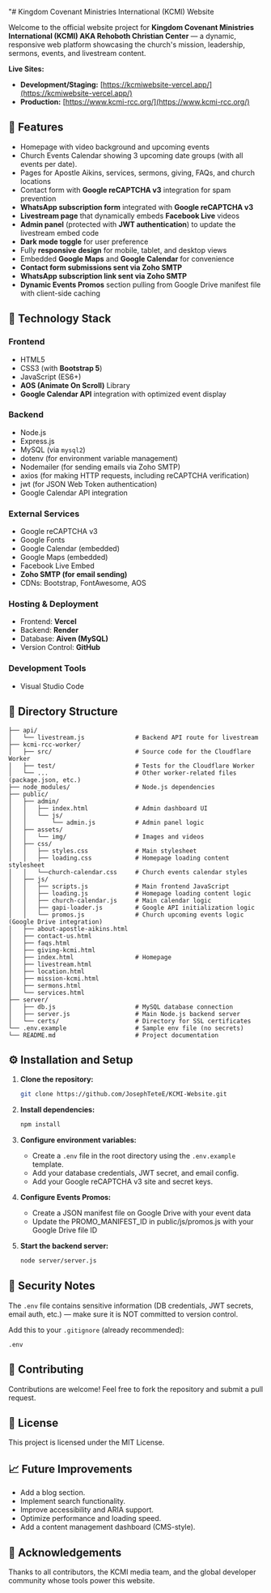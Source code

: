 "# Kingdom Covenant Ministries International (KCMI) Website

Welcome to the official website project for **Kingdom Covenant Ministries International (KCMI) AKA Rehoboth Christian Center** — a dynamic, responsive web platform showcasing the church's mission, leadership, sermons, events, and livestream content.

**Live Sites:**

- **Development/Staging:** [https://kcmiwebsite-vercel.app/](https://kcmiwebsite-vercel.app/)
- **Production:** [https://www.kcmi-rcc.org/](https://www.kcmi-rcc.org/)

## 🌟 Features

- Homepage with video background and upcoming events
- Church Events Calendar showing 3 upcoming date groups (with all events per date).
- Pages for Apostle Aikins, services, sermons, giving, FAQs, and church locations
- Contact form with **Google reCAPTCHA v3** integration for spam prevention
- **WhatsApp subscription form** integrated with **Google reCAPTCHA v3**
- **Livestream page** that dynamically embeds **Facebook Live** videos
- **Admin panel** (protected with **JWT authentication**) to update the livestream embed code
- **Dark mode toggle** for user preference
- Fully **responsive design** for mobile, tablet, and desktop views
- Embedded **Google Maps** and **Google Calendar** for convenience
- **Contact form submissions sent via Zoho SMTP**
- **WhatsApp subscription link sent via Zoho SMTP**
- **Dynamic Events Promos** section pulling from Google Drive manifest file with client-side caching

## 🔧 Technology Stack

### Frontend

- HTML5
- CSS3 (with **Bootstrap 5**)
- JavaScript (ES6+)
- **AOS (Animate On Scroll)** Library
- **Google Calendar API** integration with optimized event display

### Backend

- Node.js
- Express.js
- MySQL (via `mysql2`)
- dotenv (for environment variable management)
- Nodemailer (for sending emails via Zoho SMTP)
- axios (for making HTTP requests, including reCAPTCHA verification)
- jwt (for JSON Web Token authentication)
- Google Calendar API integration

### External Services

- Google reCAPTCHA v3
- Google Fonts
- Google Calendar (embedded)
- Google Maps (embedded)
- Facebook Live Embed
- **Zoho SMTP (for email sending)**
- CDNs: Bootstrap, FontAwesome, AOS

### Hosting & Deployment

- Frontend: **Vercel**
- Backend: **Render**
- Database: **Aiven (MySQL)**
- Version Control: **GitHub**

### Development Tools

- Visual Studio Code

## 📁 Directory Structure

```
├── api/
│   └── livestream.js              # Backend API route for livestream
├── kcmi-rcc-worker/
│   ├── src/                       # Source code for the Cloudflare Worker
│   ├── test/                      # Tests for the Cloudflare Worker
│   └── ...                        # Other worker-related files (package.json, etc.)
├── node_modules/                  # Node.js dependencies
├── public/
│   ├── admin/
│   │   ├── index.html             # Admin dashboard UI
│   │   └── js/
│   │       └── admin.js           # Admin panel logic
│   ├── assets/
│   │   └── img/                   # Images and videos
│   ├── css/
│   │   ├── styles.css             # Main stylesheet
│   │   ├── loading.css            # Homepage loading content stylesheet
│   │   └──church-calendar.css     # Church events calendar styles
│   ├── js/
│   │   ├── scripts.js             # Main frontend JavaScript
│   │   ├── loading.js             # Homepage loading content logic
│   │   ├── church-calendar.js     # Main calendar logic
│   │   ├── gapi-loader.js         # Google API initialization logic
│   │   └── promos.js              # Church upcoming events logic (Google Drive integration)
│   ├── about-apostle-aikins.html
│   ├── contact-us.html
│   ├── faqs.html
│   ├── giving-kcmi.html
│   ├── index.html                 # Homepage
│   ├── livestream.html
│   ├── location.html
│   ├── mission-kcmi.html
│   ├── sermons.html
│   └── services.html
├── server/
│   ├── db.js                      # MySQL database connection
│   ├── server.js                  # Main Node.js backend server
│   └── certs/                     # Directory for SSL certificates
└── .env.example                   # Sample env file (no secrets)
└── README.md                      # Project documentation
```

## ⚙️ Installation and Setup

1. **Clone the repository:**

   ```bash
   git clone https://github.com/JosephTeteE/KCMI-Website.git
   ```

2. **Install dependencies:**

   ```bash
   npm install
   ```

3. **Configure environment variables:**

   - Create a `.env` file in the root directory using the `.env.example` template.
   - Add your database credentials, JWT secret, and email config.
   - Add your Google reCAPTCHA v3 site and secret keys.

4. **Configure Events Promos:**

   - Create a JSON manifest file on Google Drive with your event data
   - Update the PROMO_MANIFEST_ID in public/js/promos.js with your Google Drive file ID

5. **Start the backend server:**

   ```bash
   node server/server.js
   ```

## 📌 Security Notes

The `.env` file contains sensitive information (DB credentials, JWT secrets, email auth, etc.) — make sure it is NOT committed to version control.

Add this to your `.gitignore` (already recommended):

```
.env
```

## 🤝 Contributing

Contributions are welcome! Feel free to fork the repository and submit a pull request.

## 📜 License

This project is licensed under the MIT License.

## 📈 Future Improvements

- Add a blog section.
- Implement search functionality.
- Improve accessibility and ARIA support.
- Optimize performance and loading speed.
- Add a content management dashboard (CMS-style).

## 🙏 Acknowledgements

Thanks to all contributors, the KCMI media team, and the global developer community whose tools power this website.
